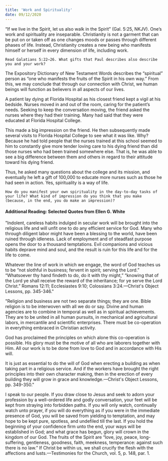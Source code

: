 ```yaml
---
title: 'Work and Spirituality'
date: 09/12/2020
---
```


“If we live in the Spirit, let us also walk in the Spirit” (Gal. 5:25, NKJV). One’s work and spirituality are inseparable. Christianity is not a garment that can be put on or taken off as one changes moods or passes through different phases of life. Instead, Christianity creates a new being who manifests himself or herself in every dimension of life, including work.

`Read Galatians 5:22–26. What gifts that Paul describes also describe you and your work?`

The Expository Dictionary of New Testament Words describes the “spiritual” person as “one who manifests the fruits of the Spirit in his own way.” From this, we may conclude that through our connection with Christ, we human beings will function as believers in all aspects of our lives.

A patient lay dying at Florida Hospital as his closest friend kept a vigil at his bedside. Nurses moved in and out of the room, caring for the patient’s needs. Seeking to keep the conversation moving, the friend asked the nurses where they had their training. Many had said that they were educated at Florida Hospital College.

This made a big impression on the friend. He then subsequently made several visits to Florida Hospital College to see what it was like. Why? Because he had told people that the nurses trained at this school seemed to him to constantly give more tender loving care to his dying friend than did those nurses who had been trained somewhere else. That is, he was able to see a big difference between them and others in regard to their attitude toward his dying friend.

Thus, he asked many questions about the college and its mission, and eventually he left a gift of 100,000 to educate more nurses such as those he had seen in action. Yes, spirituality is a way of life.

`How do you manifest your own spirituality in the day-to-day tasks of your life? What kind of impression do you think that you make (because, in the end, you do make an impression)?`

#### Additional Reading: Selected Quotes from Ellen G. White

"Indolent, careless habits indulged in secular work will be brought into the religious life and will unfit one to do any efficient service for God. Many who through diligent labor might have been a blessing to the world, have been ruined through idleness. Lack of employment and of steadfast purpose opens the door to a thousand temptations. Evil companions and vicious habits deprave mind and soul, and the result is ruin for this life and for the life to come.

Whatever the line of work in which we engage, the word of God teaches us to be “not slothful in business; fervent in spirit; serving the Lord.” “Whatsoever thy hand findeth to do, do it with thy might,” “knowing that of the Lord ye shall receive the reward of the inheritance; for ye serve the Lord Christ.” Romans 12:11; Ecclesiastes 9:10; Colossians 3:24.—Christ's Object Lessons, pp. 345-346."

"Religion and business are not two separate things; they are one. Bible religion is to be interwoven with all we do or say. Divine and human agencies are to combine in temporal as well as in spiritual achievements. They are to be united in all human pursuits, in mechanical and agricultural labors, in mercantile and scientific enterprises. There must be co-operation in everything embraced in Christian activity.

God has proclaimed the principles on which alone this co-operation is possible. His glory must be the motive of all who are laborers together with Him. All our work is to be done from love to God and in accordance with His will.

It is just as essential to do the will of God when erecting a building as when taking part in a religious service. And if the workers have brought the right principles into their own character making, then in the erection of every building they will grow in grace and knowledge.—Christ's Object Lessons, pp. 349-350."

I speak to our people. If you draw close to Jesus and seek to adorn your profession by a well-ordered life and godly conversation, your feet will be kept from straying into forbidden paths. If you will only watch, continually watch unto prayer, if you will do everything as if you were in the immediate presence of God, you will be saved from yielding to temptation, and may hope to be kept pure, spotless, and undefiled till the last. If you hold the beginning of your confidence firm unto the end, your ways will be established in God; and what grace has begun, glory will crown in the kingdom of our God. The fruits of the Spirit are “love, joy, peace, long-suffering, gentleness, goodness, faith, meekness, temperance: against such there is no law.” If Christ be within us, we shall crucify the flesh with the affections and lusts.—Testimonies for the Church, vol. 5, p. 148, par. 1.